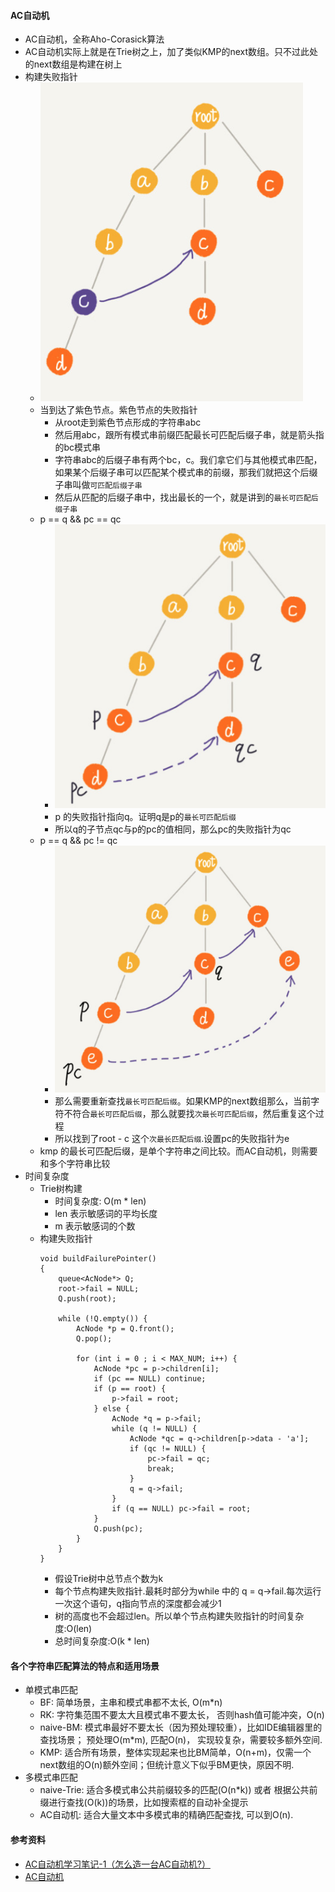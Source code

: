 #### AC自动机
- AC自动机，全称Aho-Corasick算法
- AC自动机实际上就是在Trie树之上，加了类似KMP的next数组。只不过此处的next数组是构建在树上
- 构建失败指针
  - ![avatar](images/../../images/ac_automata_1.png)
  - 当到达了紫色节点。紫色节点的失败指针
    - 从root走到紫色节点形成的字符串abc
    - 然后用abc，跟所有模式串前缀匹配最长可匹配后缀子串，就是箭头指的bc模式串
    - 字符串abc的后缀子串有两个bc，c。我们拿它们与其他模式串匹配，如果某个后缀子串可以匹配某个模式串的前缀，那我们就把这个后缀子串叫做`可匹配后缀子串`
    - 然后从匹配的后缀子串中，找出最长的一个，就是讲到的`最长可匹配后缀子串`
  - p == q && pc == qc
    - ![avatar](images/../../images/ac_automata_2.png)
    - p 的失败指针指向q。证明q是p的`最长可匹配后缀`
    - 所以q的子节点qc与p的pc的值相同，那么pc的失败指针为qc
  - p == q && pc != qc
    - ![avatar](images/../../images/ac_automata_3.png)
    - 那么需要重新查找`最长可匹配后缀`。如果KMP的next数组那么，当前字符不符合`最长可匹配后缀`，那么就要找`次最长可匹配后缀`，然后重复这个过程
    - 所以找到了root - c 这个`次最长匹配后缀`.设置pc的失败指针为e
  - kmp 的最长可匹配后缀，是单个字符串之间比较。而AC自动机，则需要和多个字符串比较
- 时间复杂度
  - Trie树构建
    - 时间复杂度: O(m * len)
    - len 表示敏感词的平均长度
    - m 表示敏感词的个数
  - 构建失败指针
    ```
    void buildFailurePointer() 
    {
        queue<AcNode*> Q;
        root->fail = NULL;
        Q.push(root);
        
        while (!Q.empty()) {
            AcNode *p = Q.front();
            Q.pop();

            for (int i = 0 ; i < MAX_NUM; i++) {
                AcNode *pc = p->children[i];
                if (pc == NULL) continue;
                if (p == root) {
                    p->fail = root;
                } else {
                    AcNode *q = p->fail;
                    while (q != NULL) {
                        AcNode *qc = q->children[p->data - 'a'];
                        if (qc != NULL) {
                            pc->fail = qc;
                            break;
                        }
                        q = q->fail;
                    }
                    if (q == NULL) pc->fail = root;
                }
                Q.push(pc);
            }
        }
    }
    ```
    - 假设Trie树中总节点个数为k
    - 每个节点构建失败指针.最耗时部分为while 中的 q = q->fail.每次运行一次这个语句，q指向节点的深度都会减少1
    - 树的高度也不会超过len。所以单个节点构建失败指针的时间复杂度:O(len)
    - 总时间复杂度:O(k * len)
#### 各个字符串匹配算法的特点和适用场景
- 单模式串匹配
  - BF: 简单场景，主串和模式串都不太长, O(m*n)
  - RK: 字符集范围不要太大且模式串不要太长， 否则hash值可能冲突，O(n)
  - naive-BM: 模式串最好不要太长（因为预处理较重），比如IDE编辑器里的查找场景； 预处理O(m*m), 匹配O(n)， 实现较复杂，需要较多额外空间.
  - KMP: 适合所有场景，整体实现起来也比BM简单，O(n+m)，仅需一个next数组的O(n)额外空间；但统计意义下似乎BM更快，原因不明.
- 多模式串匹配
  - naive-Trie: 适合多模式串公共前缀较多的匹配(O(n*k)) 或者 根据公共前缀进行查找(O(k))的场景，比如搜索框的自动补全提示
  - AC自动机: 适合大量文本中多模式串的精确匹配查找, 可以到O(n).
#### 参考资料
- [AC自动机学习笔记-1（怎么造一台AC自动机?）](https://www.cnblogs.com/sclbgw7/p/9260756.html)
- [AC自动机](https://zhuanlan.zhihu.com/p/80325757)